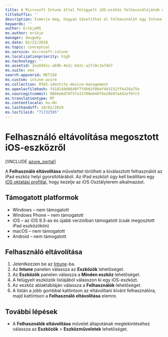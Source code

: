 ```yaml
---
title: A Microsoft Intune által felügyelt iOS-eszköz felhasználójának eltávolítása
titleSuffix: ''
description: Ismerje meg, hogyan távolíthat el felhasználót egy Intune által felügyelt, megosztott iOS-eszközről.
keywords: ''
author: ErikjeMS
ms.author: erikje
manager: dougeby
ms.date: 02/22/2018
ms.topic: conceptual
ms.service: microsoft-intune
ms.localizationpriority: high
ms.technology: ''
ms.assetid: 2ea5941c-a69b-4e1c-b42c-a1fc0c3a7de7
ms.suite: ems
search.appverid: MET150
ms.custom: intune-azure
ms.collection: M365-identity-device-management
ms.openlocfilehash: f418149d8640f7fd663f0bbf4b3151ffb428a75e
ms.sourcegitcommit: 88b6e6d70f5fa15708e640f6e20b97a442ef07c5
ms.translationtype: MT
ms.contentlocale: hu-HU
ms.lasthandoff: 10/02/2019
ms.locfileid: "71732595"
---
```

# <a name="remove-a-user-from-a-shared-ios-device"></a>Felhasználó eltávolítása megosztott iOS-eszközről


[!INCLUDE [azure_portal](../includes/azure_portal.md)]

A **Felhasználó eltávolítása** művelettel törölheti a kiválasztott felhasználót az iPad eszköz helyi gyorsítótárából. Az iPad eszközt úgy kell beállítani egy [iOS oktatási profillal](../fundamentals/education-settings-configure-ios.md), hogy kezelje az iOS Osztályterem alkalmazást. 

## <a name="supported-platforms"></a>Támogatott platformok

- Windows – nem támogatott
- Windows Phone – nem támogatott
- iOS – az iOS 9.3-as és újabb verzióiban támogatott (csak megosztott iPad eszközökön)
- macOS – nem támogatott
- Android – nem támogatott

## <a name="remove-a-user"></a>Felhasználó eltávolítása

1. Jelentkezzen be az [Intune](https://go.microsoft.com/fwlink/?linkid=2090973)-ba.
3. Az **Intune** panelen válassza az **Eszközök** lehetőséget.
4. Az **Eszközök** panelen válassza a **Minden eszköz** lehetőséget.
5. A felügyelt eszközök listájából válasszon ki egy iOS-eszközt.
6. Az eszköz ablaktábláján válassza a **Felhasználók** lehetőséget.
7. A listán a jobb gombbal kattintson az eltávolítani kívánt felhasználóra, majd kattintson a **Felhasználó eltávolítása** elemre.

## <a name="next-steps"></a>További lépések

- A **Felhasználók eltávolítása** művelet állapotának megtekintéséhez válassza az **Eszközök** > **Eszközműveletek** lehetőséget.
